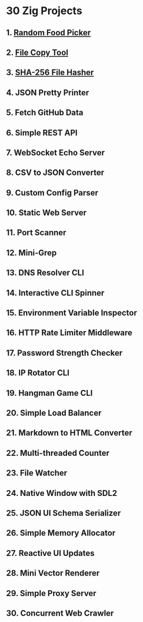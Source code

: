# 30 Zig Projects

## 1. [Random Food Picker](01-random-food-picker/)

## 2. [File Copy Tool](02-file-copy-tool/)

## 3. [SHA-256 File Hasher](03-sha-256-file-hasher/)

## 4. JSON Pretty Printer

## 5. Fetch GitHub Data

## 6. Simple REST API

## 7. WebSocket Echo Server

## 8. CSV to JSON Converter

## 9. Custom Config Parser

## 10. Static Web Server

## 11. Port Scanner

## 12. Mini-Grep

## 13. DNS Resolver CLI

## 14. Interactive CLI Spinner

## 15. Environment Variable Inspector

## 16. HTTP Rate Limiter Middleware

## 17. Password Strength Checker

## 18. IP Rotator CLI

## 19. Hangman Game CLI

## 20. Simple Load Balancer

## 21. Markdown to HTML Converter

## 22. Multi-threaded Counter

## 23. File Watcher

## 24. Native Window with SDL2

## 25. JSON UI Schema Serializer

## 26. Simple Memory Allocator

## 27. Reactive UI Updates

## 28. Mini Vector Renderer

## 29. Simple Proxy Server

## 30. Concurrent Web Crawler
